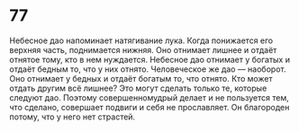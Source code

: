 # 77

Небесное дао напоминает натягивание лука. Когда понижается его верхняя часть, поднимается нижняя. Оно отнимает лишнее и отдаёт отнятое тому, кто в нем нуждается. Небесное дао отнимает у богатых и отдаёт бедным то, что у них отнято. Человеческое же дао — наоборот. Оно отнимает у бедных и отдаёт богатым то, что отнято. Кто может отдать другим всё лишнее? Это могут сделать только те, которые следуют дао. Поэтому совершенномудрый делает и не пользуется тем, что сделано, совершает подвиги и себя не прославляет. Он благороден потому, что у него нет страстей.